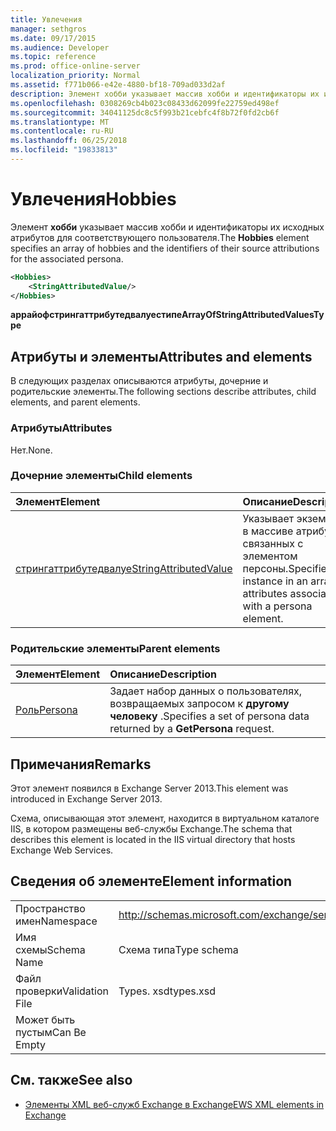 ```yaml
---
title: Увлечения
manager: sethgros
ms.date: 09/17/2015
ms.audience: Developer
ms.topic: reference
ms.prod: office-online-server
localization_priority: Normal
ms.assetid: f771b066-e42e-4880-bf18-709ad033d2af
description: Элемент хобби указывает массив хобби и идентификаторы их исходных атрибутов для соответствующего пользователя.
ms.openlocfilehash: 0308269cb4b023c08433d62099fe22759ed498ef
ms.sourcegitcommit: 34041125dc8c5f993b21cebfc4f8b72f0fd2cb6f
ms.translationtype: MT
ms.contentlocale: ru-RU
ms.lasthandoff: 06/25/2018
ms.locfileid: "19833813"
---
```

# <a name="hobbies"></a><span data-ttu-id="0f3a7-103">Увлечения</span><span class="sxs-lookup"><span data-stu-id="0f3a7-103">Hobbies</span></span>

<span data-ttu-id="0f3a7-104">Элемент **хобби** указывает массив хобби и идентификаторы их исходных атрибутов для соответствующего пользователя.</span><span class="sxs-lookup"><span data-stu-id="0f3a7-104">The **Hobbies** element specifies an array of hobbies and the identifiers of their source attributions for the associated persona.</span></span> 
  
```XML
<Hobbies>
    <StringAttributedValue/>
</Hobbies>
```

 <span data-ttu-id="0f3a7-105">**аррайофстрингаттрибутедвалуестипе**</span><span class="sxs-lookup"><span data-stu-id="0f3a7-105">**ArrayOfStringAttributedValuesType**</span></span>
## <a name="attributes-and-elements"></a><span data-ttu-id="0f3a7-106">Атрибуты и элементы</span><span class="sxs-lookup"><span data-stu-id="0f3a7-106">Attributes and elements</span></span>

<span data-ttu-id="0f3a7-107">В следующих разделах описываются атрибуты, дочерние и родительские элементы.</span><span class="sxs-lookup"><span data-stu-id="0f3a7-107">The following sections describe attributes, child elements, and parent elements.</span></span>
  
### <a name="attributes"></a><span data-ttu-id="0f3a7-108">Атрибуты</span><span class="sxs-lookup"><span data-stu-id="0f3a7-108">Attributes</span></span>

<span data-ttu-id="0f3a7-109">Нет.</span><span class="sxs-lookup"><span data-stu-id="0f3a7-109">None.</span></span>
  
### <a name="child-elements"></a><span data-ttu-id="0f3a7-110">Дочерние элементы</span><span class="sxs-lookup"><span data-stu-id="0f3a7-110">Child elements</span></span>

|<span data-ttu-id="0f3a7-111">**Элемент**</span><span class="sxs-lookup"><span data-stu-id="0f3a7-111">**Element**</span></span>|<span data-ttu-id="0f3a7-112">**Описание**</span><span class="sxs-lookup"><span data-stu-id="0f3a7-112">**Description**</span></span>|
|:-----|:-----|
|[<span data-ttu-id="0f3a7-113">стрингаттрибутедвалуе</span><span class="sxs-lookup"><span data-stu-id="0f3a7-113">StringAttributedValue</span></span>](stringattributedvalue.md) <br/> |<span data-ttu-id="0f3a7-114">Указывает экземпляр в массиве атрибутов, связанных с элементом персоны.</span><span class="sxs-lookup"><span data-stu-id="0f3a7-114">Specifies an instance in an array of attributes associated with a persona element.</span></span>  <br/> |
   
### <a name="parent-elements"></a><span data-ttu-id="0f3a7-115">Родительские элементы</span><span class="sxs-lookup"><span data-stu-id="0f3a7-115">Parent elements</span></span>

|<span data-ttu-id="0f3a7-116">**Элемент**</span><span class="sxs-lookup"><span data-stu-id="0f3a7-116">**Element**</span></span>|<span data-ttu-id="0f3a7-117">**Описание**</span><span class="sxs-lookup"><span data-stu-id="0f3a7-117">**Description**</span></span>|
|:-----|:-----|
|[<span data-ttu-id="0f3a7-118">Роль</span><span class="sxs-lookup"><span data-stu-id="0f3a7-118">Persona</span></span>](persona.md) <br/> |<span data-ttu-id="0f3a7-119">Задает набор данных о пользователях, возвращаемых запросом к **другому человеку** .</span><span class="sxs-lookup"><span data-stu-id="0f3a7-119">Specifies a set of persona data returned by a **GetPersona** request.</span></span>  <br/> |
   
## <a name="remarks"></a><span data-ttu-id="0f3a7-120">Примечания</span><span class="sxs-lookup"><span data-stu-id="0f3a7-120">Remarks</span></span>

<span data-ttu-id="0f3a7-121">Этот элемент появился в Exchange Server 2013.</span><span class="sxs-lookup"><span data-stu-id="0f3a7-121">This element was introduced in Exchange Server 2013.</span></span>
  
<span data-ttu-id="0f3a7-122">Схема, описывающая этот элемент, находится в виртуальном каталоге IIS, в котором размещены веб-службы Exchange.</span><span class="sxs-lookup"><span data-stu-id="0f3a7-122">The schema that describes this element is located in the IIS virtual directory that hosts Exchange Web Services.</span></span>
  
## <a name="element-information"></a><span data-ttu-id="0f3a7-123">Сведения об элементе</span><span class="sxs-lookup"><span data-stu-id="0f3a7-123">Element information</span></span>

|||
|:-----|:-----|
|<span data-ttu-id="0f3a7-124">Пространство имен</span><span class="sxs-lookup"><span data-stu-id="0f3a7-124">Namespace</span></span>  <br/> |http://schemas.microsoft.com/exchange/services/2006/types  <br/> |
|<span data-ttu-id="0f3a7-125">Имя схемы</span><span class="sxs-lookup"><span data-stu-id="0f3a7-125">Schema Name</span></span>  <br/> |<span data-ttu-id="0f3a7-126">Схема типа</span><span class="sxs-lookup"><span data-stu-id="0f3a7-126">Type schema</span></span>  <br/> |
|<span data-ttu-id="0f3a7-127">Файл проверки</span><span class="sxs-lookup"><span data-stu-id="0f3a7-127">Validation File</span></span>  <br/> |<span data-ttu-id="0f3a7-128">Types. xsd</span><span class="sxs-lookup"><span data-stu-id="0f3a7-128">types.xsd</span></span>  <br/> |
|<span data-ttu-id="0f3a7-129">Может быть пустым</span><span class="sxs-lookup"><span data-stu-id="0f3a7-129">Can Be Empty</span></span>  <br/> ||
   
## <a name="see-also"></a><span data-ttu-id="0f3a7-130">См. также</span><span class="sxs-lookup"><span data-stu-id="0f3a7-130">See also</span></span>



- [<span data-ttu-id="0f3a7-131">Элементы XML веб-служб Exchange в Exchange</span><span class="sxs-lookup"><span data-stu-id="0f3a7-131">EWS XML elements in Exchange</span></span>](ews-xml-elements-in-exchange.md)

